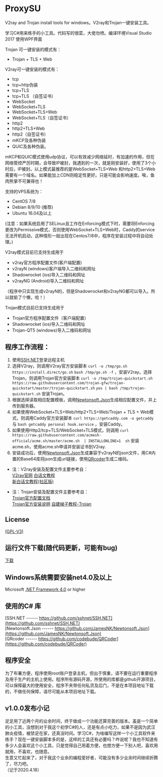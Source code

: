# ProxySU
V2ray and Trojan install tools for windows。V2ray和Trojan一键安装工具。

学习C#用来练手的小工具。代码写的很菜，大佬勿喷。编译环境Visual Studio 2017  使用WPF界面  

Trojan 可一键安装的模式有：  
* Trojan + TLS + Web

V2ray可一键安装的模式有：
* tcp 
* tcp+http伪装  
* tcp+TLS 
* tcp+TLS （自签证书）
* WebSocket
* WebSocket+TLS 
* WebSocket+TLS+Web 
* WebSocket+TLS（自签证书） 
* http2  
* http2+TLS+Web
* http2（自签证书）
* mKCP及各种伪装 
* QUIC及各种伪装。  

mKCP和QUIC模式使用udp协议，可以有效减少网络延时，有加速的作用，但在网络管控严厉时期，会导致IP被封，我遇到的一次，就是刚安装好，使用了3个小时后，IP被封。以上模式最推荐的是WebSocket+TLS+Web 和http2+TLS+Web 需要有一个域名。如果能加上CDN则稳定性更好。只是可能会影响速度。唉，鱼肉熊掌不可兼得也！

支持的VPS系统为：  
* CentOS 7/8   
* Debian 8/9/10 (推荐)  
* Ubuntu 16.04及以上

(注意：如果系统启用了SELinux且工作在Enforcing模式下时，需要将Enforcing更改为Permissive模式，否则使用WebSocket+TLS+Web时，Caddy的service无法开机启动，这种情形一般出现在Centos7/8中，程序在安装过程中将自动处理。)

V2ray模式目前已支持生成用于

* v2ray官方程序配置文件(客户端配置)  
* v2rayN (windows)客户端导入二维码和网址  
* Shadowrocket (ios)导入二维码和网址  
* v2rayNG (Android)导入二维码和网址  

（程序中只实现生成v2rayN的，但是Shadowrocket和v2rayNG都可以导入。所以就偷了个懒，哈！）

Trojan模式目前已支持生成用于  

* Trojan官方程序配置文件（客户端配置）  
* Shadowrocket (ios)导入二维码和网址  
* Trojan-QT5 (windows)导入二维码和网址  

## 程序工作流程：  
1. 使用[SSH.NET](https://github.com/sshnet/SSH.NET)登录远程主机  
2. 选择V2ray，则调用V2ray官方安装脚本 `curl -o /tmp/go.sh https://install.direct/go.sh` `bash /tmp/go.sh -f` ，安装V2ray。选择Trojan，则调用Trojan官方安装脚本 `curl -o /tmp/trojan-quickstart.sh https://raw.githubusercontent.com/trojan-gfw/trojan-quickstart/master/trojan-quickstart.sh` `yes | bash /tmp/trojan-quickstart.sh` 安装Trojan。
3. 根据选择读取相应配置模板，调用[Newtonsoft.Json](https://github.com/JamesNK/Newtonsoft.Json)生成相应配置文件，并上传到服务器。  
4. 如果使用WebSocket+TLS+Web/http2+TLS+Web/Trojan + TLS + Web模式，则调用Caddy官方安装脚本 `curl https://getcaddy.com -o getcaddy`   
与 `bash getcaddy personal hook.service` ，安装Caddy。  
5. 如果使用Http2/tcp+TLS/WebSocket+TLS模式，则调用  `curl https://raw.githubusercontent.com/acmesh-official/acme.sh/master/acme.sh  | INSTALLONLINE=1  sh` 安装acme.sh，使用acme.sh申请并安装证书到V2ray.  
6. 安装成功后，使用[Newtonsoft.Json](https://github.com/JamesNK/Newtonsoft.Json)生成兼容于v2rayN的json文件，用C#内置的Base64库将json生成url链接，使用[QRcoder](https://github.com/codebude/QRCoder)生成二维码。

* 注：V2ray安装及配置文件主要参考自：  
[V2ray官网](https://www.v2ray.com)
[白话文教程](https://toutyrater.github.io/)  
[新白话文教程(社区版)](https://guide.v2fly.org/)

* 注：Trojan安装及配置文件主要参考自：  
[Trojan官方配置文档](https://trojan-gfw.github.io/trojan/config)  
[Trojan官方安装说明](https://github.com/trojan-gfw/trojan/wiki/Binary-&-Package-Distributions)
[自建梯子教程-Trojan](https://trojan-tutor.github.io/2019/04/10/p41.html)

## License

[(GPL-V3)](https://raw.githubusercontent.com/proxysu/windows/master/LICENSE)

## 运行文件下载(随代码更新，可能有bug)

[下载](https://github.com/proxysu/windows/raw/master/ProxySU/bin/Release/Release.zip)

## Windows系统需要安装net4.0及以上

Microsoft [.NET Framework 4.0](https://dotnet.microsoft.com/download/dotnet-framework/thank-you/net40-offline-installer) or higher

## 使用的C# 库  
[SSH.NET ------ https://github.com/sshnet/SSH.NET](https://github.com/sshnet/SSH.NET)  
[Newtonsoft.Json ------ https://github.com/JamesNK/Newtonsoft.Json](https://github.com/JamesNK/Newtonsoft.Json)  
[QRcoder ------ https://github.com/codebude/QRCoder](https://github.com/codebude/QRCoder)

## 程序安全  
为了布署方便，程序使用root账户登录主机，但出于慎重，请不要在运行重要程序及用于生产的主机上使用。程序所有源码开源，所使用的库都是github开源项目，可以保障最大的使用安全，程序不夹带任何私货及后门，不是在本项目地址下载的，不做任何保障，请尽可能从本项目地址下载。

## v1.0.0发布小记  
  足足用了近两个月的业余时间，终于做成一个功能还算完善的版本。虽是一个简单的小工具，没想到对于我这个初学C#的人，还是有点小吃力，如果不是因为武汉肺炎疫情，被禁足在家，还真没时间。学习C#，为啥编写这样一个小工具软件来练手？现在一键安装脚本多的是，这样的工具还有必要吗？咋说呢？我也不知道有多少人会喜欢这个小工具，只是觉得自己用着方便，也想方便一下别人吧，喜欢用就用，不喜欢，也随意。  
  生意又忙起来了，对于我这个业余的编程爱好者，可能没有多少业余时间继续折腾了，尽力吧。  
  （记于2020.4.18）

